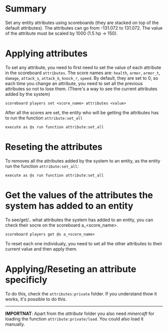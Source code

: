 # Summary

Set any entity attributes using scoreboards (they are stacked on top of the default attributes). The attributes can go from -131.072 to 131.072. The value of the attribute must be scaled by 1000 (1.5 hp -> 150).

# Applying attributes

To set any attribute, you need to first need to set the value of each attribute in the scoreboard `attributes`. The score names are: `health`, `armor`, `armor_t`, `damage`, `attack_s`, `attack_k`, `knock_r`, `speed`. By default, they are set to 0, so each time you change an attribute, you need to set all the previous attributes so not to lose them. (There's a way to see the current attributes added by the system)

    scoreboard players set <score_name> attributes <value>

After all the scores are set, the entity who will be getting the attributes has to run the function `attribute:set_all`

    execute as @s run function attribute:set_all

# Reseting the attributes

To removes all the attributes added by the system to an entity, as the entity run the function `attribute:set_all`:

    execute as @s run function attribute:set_all

# Get the values of the attributes the system has added to an entity

To see/get/.. what attributes the system has added to an entity, you can check their socre on the scoreboard a_<score_name>.

    scoreboard players get @s a_<score_name>

To reset each one individualy, you need to set all the other attributes to their current value and then apply them.

# Applying/Reseting an attribute specificly

To do this, check the `attributes:private` folder. If you understand thow it works, it's possible to do this.

____

**IMPORTNAT**: Apart from the *attribute* folder you also need *minercaft* for loading the function `attribute:private/load`. You could also load it manually.